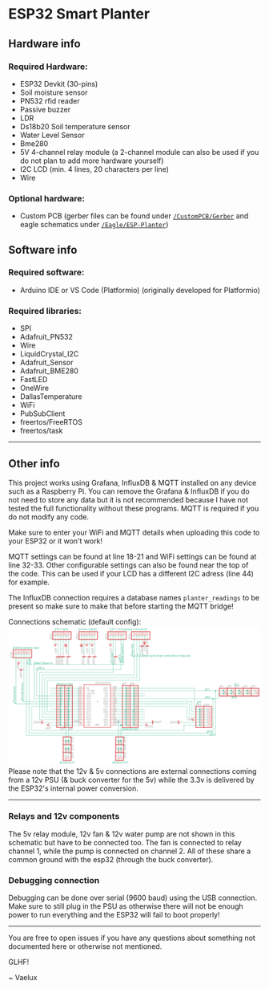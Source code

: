 # ESP32 Smart Planter
## Hardware info
### Required Hardware:
* ESP32 Devkit (30-pins)
* Soil moisture sensor
* PN532 rfid reader
* Passive buzzer
* LDR
* Ds18b20 Soil temperature sensor
* Water Level Sensor
* Bme280
* 5V 4-channel relay module (a 2-channel module can also be used if you do not plan to add more hardware yourself)
* I2C LCD (min. 4 lines, 20 characters per line)
* Wire
### Optional hardware:
* Custom PCB (gerber files can be found under [`/CustomPCB/Gerber`](https://github.com/VaeluxV/ESP32-Smart-Planter-School-Project/tree/main/CustomPCB/Gerber) and eagle schematics under [`/Eagle/ESP-Planter`](https://github.com/VaeluxV/ESP32-Smart-Planter-School-Project/tree/main/Eagle/ESP-Planter))

## Software info

### Required software:
* Arduino IDE or VS Code (Platformio) (originally developed for Platformio)
### Required libraries:
* SPI
* Adafruit_PN532
* Wire
* LiquidCrystal_I2C
* Adafruit_Sensor
* Adafruit_BME280
* FastLED
* OneWire
* DallasTemperature
* WiFi
* PubSubClient
* freertos/FreeRTOS
* freertos/task

---

## Other info

This project works using Grafana, InfluxDB & MQTT installed on any device such as a Raspberry Pi. You can remove the Grafana & InfluxDB if you do not need to store any data but it is not recommended because I have not tested the full functionality without these programs. MQTT is required if you do not modify any code.

Make sure to enter your WiFi and MQTT details when uploading this code to your ESP32 or it won't work!

MQTT settings can be found at line 18-21 and WiFi settings can be found at line 32-33.
Other configurable settings can also be found near the top of the code. This can be used if your LCD has a different I2C adress (line 44) for example.

The InfluxDB connection requires a database names `planter_readings` to be present so make sure to make that before starting the MQTT bridge!

Connections schematic (default config):
![Image of the schematic](https://github.com/VaeluxV/ESP32-Smart-Planter-School-Project/blob/c1af1cb7f98856f32b2263611ea02691f5bdc3e4/images/SchematicSmartPlanter.jpg)
Please note that the 12v & 5v connections are external connections coming from a 12v PSU (& buck converter for the 5v) while the 3.3v is delivered by the ESP32's internal power conversion.

---

### Relays and 12v components
The 5v relay module, 12v fan & 12v water pump are not shown in this schematic but have to be connected too. The fan is connected to relay channel 1, while the pump is connected on channel 2. All of these share a common ground with the esp32 (through the buck converter).

### Debugging connection
Debugging can be done over serial (9600 baud) using the USB connection. Make sure to still plug in the PSU as otherwise there will not be enough power to run everything and the ESP32 will fail to boot properly!

---

You are free to open issues if you have any questions about something not documented here or otherwise not mentioned.

GLHF!

~ Vaelux
